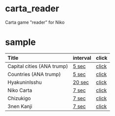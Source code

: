 # carta_reader
Carta game "reader" for Niko


# sample


|Title| interval | click |
|:---|:---|:---|
|Capital cities (ANA trump) | [5 sec](https://masa-kunikata.github.io/carta_reader/?data=cities&sec=5) | [click](https://masa-kunikata.github.io/carta_reader/?data=cities) |
|Countries (ANA trump) | [5 sec](https://masa-kunikata.github.io/carta_reader/?data=countries&sec=5) | [click](https://masa-kunikata.github.io/carta_reader/?data=countries) |
|HyakuninIsshu | [20 sec](https://masa-kunikata.github.io/carta_reader/?data=hyakuninisshu&sec=20) | [click](https://masa-kunikata.github.io/carta_reader/?data=hyakuninisshu) |
|Niko Carta | [7 sec](https://masa-kunikata.github.io/carta_reader/?data=nikocarta&sec=7) | [click](https://masa-kunikata.github.io/carta_reader/?data=nikocarta) |
|Chizukigo | [7 sec](https://masa-kunikata.github.io/carta_reader/?data=chizukigo&sec=7) | [click](https://masa-kunikata.github.io/carta_reader/?data=chizukigo) |
|3nen Kanji | [7 sec](https://masa-kunikata.github.io/carta_reader/?data=3nenkanji&sec=7) | [click](https://masa-kunikata.github.io/carta_reader/?data=3nenkanji) |


